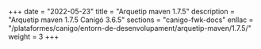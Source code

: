 +++
date        = "2022-05-23"
title       = "Arquetip maven 1.7.5"
description = "Arquetip maven 1.7.5 Canigó 3.6.5"
sections    = "canigo-fwk-docs"
enllac		= "/plataformes/canigo/entorn-de-desenvolupament/arquetip-maven/1.7.5/"
weight		= 3
+++

